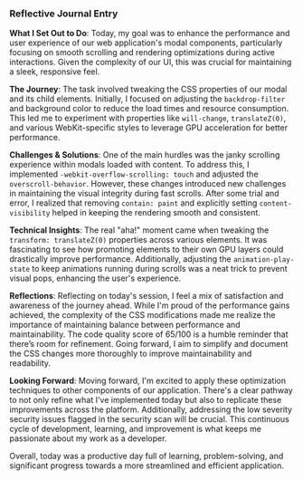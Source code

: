 ### Reflective Journal Entry

**What I Set Out to Do**:
Today, my goal was to enhance the performance and user experience of our web application's modal components, particularly focusing on smooth scrolling and rendering optimizations during active interactions. Given the complexity of our UI, this was crucial for maintaining a sleek, responsive feel.

**The Journey**:
The task involved tweaking the CSS properties of our modal and its child elements. Initially, I focused on adjusting the `backdrop-filter` and background color to reduce the load times and resource consumption. This led me to experiment with properties like `will-change`, `translateZ(0)`, and various WebKit-specific styles to leverage GPU acceleration for better performance.

**Challenges & Solutions**:
One of the main hurdles was the janky scrolling experience within modals loaded with content. To address this, I implemented `-webkit-overflow-scrolling: touch` and adjusted the `overscroll-behavior`. However, these changes introduced new challenges in maintaining the visual integrity during fast scrolls. After some trial and error, I realized that removing `contain: paint` and explicitly setting `content-visibility` helped in keeping the rendering smooth and consistent.

**Technical Insights**:
The real "aha!" moment came when tweaking the `transform: translateZ(0)` properties across various elements. It was fascinating to see how promoting elements to their own GPU layers could drastically improve performance. Additionally, adjusting the `animation-play-state` to keep animations running during scrolls was a neat trick to prevent visual pops, enhancing the user's experience.

**Reflections**:
Reflecting on today's session, I feel a mix of satisfaction and awareness of the journey ahead. While I'm proud of the performance gains achieved, the complexity of the CSS modifications made me realize the importance of maintaining balance between performance and maintainability. The code quality score of 65/100 is a humble reminder that there’s room for refinement. Going forward, I aim to simplify and document the CSS changes more thoroughly to improve maintainability and readability.

**Looking Forward**:
Moving forward, I'm excited to apply these optimization techniques to other components of our application. There's a clear pathway to not only refine what I've implemented today but also to replicate these improvements across the platform. Additionally, addressing the low severity security issues flagged in the security scan will be crucial. This continuous cycle of development, learning, and improvement is what keeps me passionate about my work as a developer.

Overall, today was a productive day full of learning, problem-solving, and significant progress towards a more streamlined and efficient application.